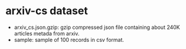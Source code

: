 # arxiv-cs dataset
* arxiv_cs.json.gzip: gzip compressed json file containing about 240K articles metada from arxiv.
* sample: sample of 100 records in csv format.
